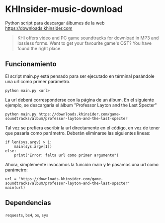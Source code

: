 # KHInsider-music-download
Python script para descargar álbumes de la web https://downloads.khinsider.com
> KHI offers video and PC game soundtracks for download in MP3 and lossless forms. Want to get your favourite game's OST? You have found the right place.

## Funcionamiento
El script main.py está pensado para ser ejecutado en términal pasándole una url como primer parámetro. 
```
python main.py <url>
```
La url deberá corresponderse con la página de un álbum. En el siguiente ejemplo, se descargaría el álbum "Professor Layton and the Last Specter"
```
python main.py https://downloads.khinsider.com/game-soundtracks/album/professor-layton-and-the-last-specter
```
Tal vez se prefiera escribir la url directamente en el código, en vez de tener que pasarla como parámetro. Deberán eliminarse las siguientes líneas:
```
if len(sys.argv) > 1:
    main(sys.argv[1])
else:
    print("Error: falta url como primer argumento")
```
Ahora, simplemente invocamos la función main y le pasamos una url como parámetro:
```
url = "https://downloads.khinsider.com/game-soundtracks/album/professor-layton-and-the-last-specter"
main(url)
```

## Dependencias
`requests`, `bs4`, `os`, `sys`
